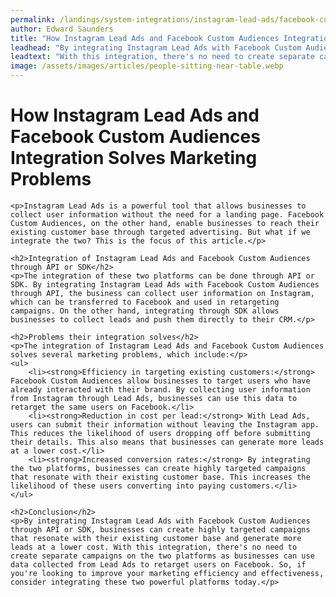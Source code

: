 ```yaml
---
permalink: /landings/system-integrations/instagram-lead-ads/facebook-custom-audiences
author: Edward Saunders
title: "How Instagram Lead Ads and Facebook Custom Audiences Integration Solves Marketing Problems"
leadhead: "By integrating Instagram Lead Ads with Facebook Custom Audiences through API or SDK, businesses can create highly targeted campaigns that resonate with their existing customer base and generate more leads at a lower cost"
leadtext: "With this integration, there's no need to create separate campaigns on the two platforms as businesses can use data collected from Lead Ads to retarget users on Facebook. So, if you're looking to improve your marketing efficiency and effectiveness, consider integrating these two powerful platforms today."
image: /assets/images/articles/people-sitting-near-table.webp
---
```

<div class="arttext">	<h1>How Instagram Lead Ads and Facebook Custom Audiences Integration Solves Marketing Problems</h1>

	<p>Instagram Lead Ads is a powerful tool that allows businesses to collect user information without the need for a landing page. Facebook Custom Audiences, on the other hand, enable businesses to reach their existing customer base through targeted advertising. But what if we integrate the two? This is the focus of this article.</p>

	<h2>Integration of Instagram Lead Ads and Facebook Custom Audiences through API or SDK</h2>
	<p>The integration of these two platforms can be done through API or SDK. By integrating Instagram Lead Ads with Facebook Custom Audiences through API, the business can collect user information on Instagram, which can be transferred to Facebook and used in retargeting campaigns. On the other hand, integrating through SDK allows businesses to collect leads and push them directly to their CRM.</p>
	
	<h2>Problems their integration solves</h2>
	<p>The integration of Instagram Lead Ads and Facebook Custom Audiences solves several marketing problems, which include:</p>
	<ul>
		<li><strong>Efficiency in targeting existing customers:</strong> Facebook Custom Audiences allow businesses to target users who have already interacted with their brand. By collecting user information from Instagram through Lead Ads, businesses can use this data to retarget the same users on Facebook.</li>
		<li><strong>Reduction in cost per lead:</strong> With Lead Ads, users can submit their information without leaving the Instagram app. This reduces the likelihood of users dropping off before submitting their details. This also means that businesses can generate more leads at a lower cost.</li>
		<li><strong>Increased conversion rates:</strong> By integrating the two platforms, businesses can create highly targeted campaigns that resonate with their existing customer base. This increases the likelihood of these users converting into paying customers.</li>
	</ul>

	<h2>Conclusion</h2>
	<p>By integrating Instagram Lead Ads with Facebook Custom Audiences through API or SDK, businesses can create highly targeted campaigns that resonate with their existing customer base and generate more leads at a lower cost. With this integration, there's no need to create separate campaigns on the two platforms as businesses can use data collected from Lead Ads to retarget users on Facebook. So, if you're looking to improve your marketing efficiency and effectiveness, consider integrating these two powerful platforms today.</p>
</div>